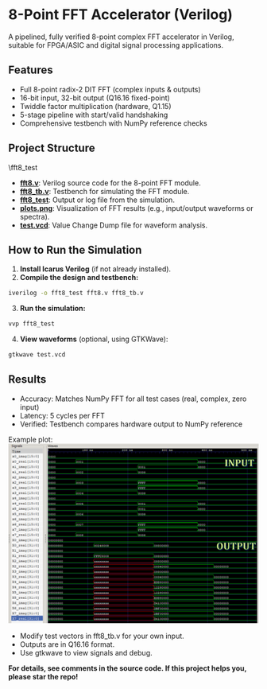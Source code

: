 # 8-Point FFT Accelerator (Verilog)

A pipelined, fully verified 8-point complex FFT accelerator in Verilog, suitable for FPGA/ASIC and digital signal processing applications.

## Features
- Full 8-point radix-2 DIT FFT (complex inputs & outputs)
- 16-bit input, 32-bit output (Q16.16 fixed-point)
- Twiddle factor multiplication (hardware, Q1.15)
- 5-stage pipeline with start/valid handshaking
- Comprehensive testbench with NumPy reference checks

## Project Structure
\fft8_test
- [**fft8.v**](fft8_test/fft8.v): Verilog source code for the 8-point FFT module.
- [**fft8_tb.v**](fft8_test/fft8_tb.v): Testbench for simulating the FFT module.
- [**fft8_test**](fft8_test/fft8_test): Output or log file from the simulation.
- [**plots.png**](fft8_test/plots.png): Visualization of FFT results (e.g., input/output waveforms or spectra).
- [**test.vcd**](fft8_test/test.vcd): Value Change Dump file for waveform analysis.


## How to Run the Simulation

1. **Install Icarus Verilog** (if not already installed).
2. **Compile the design and testbench:**

```sh
iverilog -o fft8_test fft8.v fft8_tb.v
```

3. **Run the simulation:**

```sh
vvp fft8_test
```

4. **View waveforms** (optional, using GTKWave):

```sh
gtkwave test.vcd
```

## Results

- Accuracy: Matches NumPy FFT for all test cases (real, complex, zero input)
- Latency: 5 cycles per FFT
- Verified: Testbench compares hardware output to NumPy reference

Example plot:
![FFT Output Plot](fft8_test/plots.png)

- Modify test vectors in fft8_tb.v for your own input.
- Outputs are in Q16.16 format.
- Use gtkwave to view signals and debug.

**For details, see comments in the source code. If this project helps you, please star the repo!**
